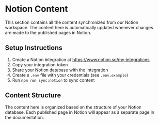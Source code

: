 # Notion Content

This section contains all the content synchronized from our Notion workspace. The content here is automatically updated whenever changes are made to the published pages in Notion.

## Setup Instructions

1. Create a Notion integration at https://www.notion.so/my-integrations
2. Copy your integration token
3. Share your Notion database with the integration
4. Create a `.env` file with your credentials (see `.env.example`)
5. Run `npm run sync:notion` to sync content

## Content Structure

The content here is organized based on the structure of your Notion database. Each published page in Notion will appear as a separate page in the documentation.